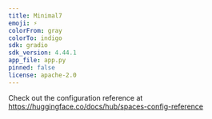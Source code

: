 ```yaml
---
title: Minimal7
emoji: ⚡
colorFrom: gray
colorTo: indigo
sdk: gradio
sdk_version: 4.44.1
app_file: app.py
pinned: false
license: apache-2.0
---
```


Check out the configuration reference at https://huggingface.co/docs/hub/spaces-config-reference

